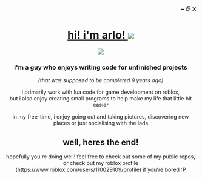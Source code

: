 <div>
  <p align="right">🗕 🗗 🗙</p>
  <div align="center">
    <a href="https://www.github.com/arlowontprogram">
        <h1>hi! i'm arlo! <img src="https://avatars.githubusercontent.com/u/38384052?s=64"></h1>
    </a>
    <img src="https://skillicons.dev/icons?i=lua,py,html,js,vscode,github">
    <h3>i'm a guy who enjoys writing code for unfinished projects</h3><p><i>(that was supposed to be completed 9 years ago)</i></p>
    <p>i primarily work with lua code for game development on roblox,<br/>but i also enjoy creating small programs to help make my life that little bit easier</p>
    <p>in my free-time, i enjoy going out and taking pictures, discovering new places or just socialising with the lads</p>
    <h2>well, heres the end!</h2>
    hopefully you're doing well! feel free to check out some of my public repos, or check out my roblox profile (https://www.roblox.com/users/110029109/profile) if you're bored :P
  </div>
</div>


<!---
[![arlo](https://user-images.githubusercontent.com/38384052/179401738-59c67275-ef54-4cc5-ba58-72ed9ce66903.png)](https://sites.google.com/view/luaexception)
check out my [website](https://sites.google.com/view/luaexception) | i'm on [roblox](https://www.roblox.com/users/110029109/profile) | or the (roblox) [devforum](https://devforum.roblox.com/u/loowa_yawn)
README.md          🗕 🗗 🗙
# hi, I’m @lua

welcome to my profile!
my name is lua, i'm a floofy cat who's really cool. 😺
- i’m interested in programming 💻 and photography 📷


i’m currently programming luau and learning some more python!

you can find me active on roblox and discord most of the time.


![cat](https://user-images.githubusercontent.com/38384052/145690628-c7d4da8a-cb4b-4ed7-954e-02b959cd377e.png)
luaexception/luaexception is a ✨ special ✨ repository because its `README.md` (this file) appears on your GitHub profile.
You can click the Preview link to take a look at your changes.
--->
